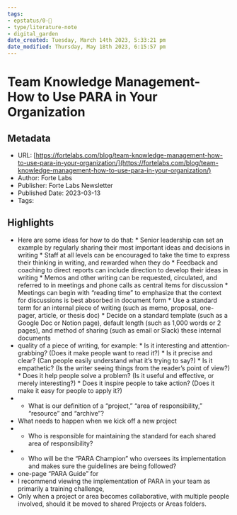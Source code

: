 ```yaml
---
tags: 
- epstatus/0-🌰
- type/literature-note
- digital_garden
date_created: Tuesday, March 14th 2023, 5:33:21 pm
date_modified: Thursday, May 18th 2023, 6:15:57 pm
---
```

# Team Knowledge Management- How to Use PARA in Your Organization

## Metadata
* URL: [https://fortelabs.com/blog/team-knowledge-management-how-to-use-para-in-your-organization/](https://fortelabs.com/blog/team-knowledge-management-how-to-use-para-in-your-organization/)
* Author: Forte Labs
* Publisher: Forte Labs Newsletter
* Published Date: 2023-03-13
* Tags: 

## Highlights
* Here are some ideas for how to do that: * Senior leadership can set an example by regularly sharing their most important ideas and decisions in writing * Staff at all levels can be encouraged to take the time to express their thinking in writing, and rewarded when they do * Feedback and coaching to direct reports can include direction to develop their ideas in writing * Memos and other writing can be requested, circulated, and referred to in meetings and phone calls as central items for discussion * Meetings can begin with “reading time” to emphasize that the context for discussions is best absorbed in document form * Use a standard term for an internal piece of writing (such as memo, proposal, one-pager, article, or thesis doc) * Decide on a standard template (such as a Google Doc or Notion page), default length (such as 1,000 words or 2 pages), and method of sharing (such as email or Slack) these internal documents
* quality of a piece of writing, for example: * Is it interesting and attention-grabbing? (Does it make people want to read it?) * Is it precise and clear? (Can people easily understand what it’s trying to say?) * Is it empathetic? (Is the writer seeing things from the reader’s point of view?) * Does it help people solve a problem? (Is it useful and effective, or merely interesting?) * Does it inspire people to take action? (Does it make it easy for people to apply it?)
* * What is our definition of a “project,” “area of responsibility,” “resource” and “archive”?
* What needs to happen when we kick off a new project
* * Who is responsible for maintaining the standard for each shared area of responsibility?
* * Who will be the “PARA Champion” who oversees its implementation and makes sure the guidelines are being followed?
* one-page “PARA Guide” for
* I recommend viewing the implementation of PARA in your team as primarily a training challenge,
* Only when a project or area becomes collaborative, with multiple people involved, should it be moved to shared Projects or Areas folders.
